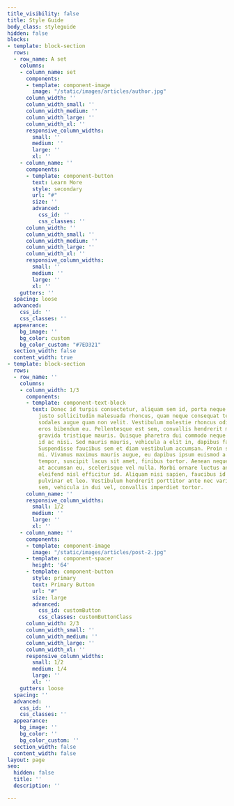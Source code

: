 ```yaml
---
title_visibility: false
title: Style Guide
body_class: styleguide
hidden: false
blocks:
- template: block-section
  rows:
  - row_name: A set
    columns:
    - column_name: set
      components:
      - template: component-image
        image: "/static/images/articles/author.jpg"
      column_width: ''
      column_width_small: ''
      column_width_medium: ''
      column_width_large: ''
      column_width_xl: ''
      responsive_column_widths:
        small: ''
        medium: ''
        large: ''
        xl: ''
    - column_name: ''
      components:
      - template: component-button
        text: Learn More
        style: secondary
        url: "#"
        size: ''
        advanced:
          css_id: ''
          css_classes: ''
      column_width: ''
      column_width_small: ''
      column_width_medium: ''
      column_width_large: ''
      column_width_xl: ''
      responsive_column_widths:
        small: ''
        medium: ''
        large: ''
        xl: ''
    gutters: ''
  spacing: loose
  advanced:
    css_id: ''
    css_classes: ''
  appearance:
    bg_image: ''
    bg_color: custom
    bg_color_custom: "#7ED321"
  section_width: false
  content_width: true
- template: block-section
  rows:
  - row_name: ''
    columns:
    - column_width: 1/3
      components:
      - template: component-text-block
        text: Donec id turpis consectetur, aliquam sem id, porta neque. Mauris finibus,
          justo sollicitudin malesuada rhoncus, quam neque consequat tellus, tincidunt
          sodales augue quam non velit. Vestibulum molestie rhoncus odio, eget interdum
          eros bibendum eu. Pellentesque est sem, convallis hendrerit massa faucibus,
          gravida tristique mauris. Quisque pharetra dui commodo neque consequat dapibus
          id ac nisi. Sed mauris mauris, vehicula a elit in, dapibus faucibus nunc.
          Suspendisse faucibus sem et diam vestibulum accumsan. Proin sit amet dignissim
          mi. Vivamus maximus mauris augue, eu dapibus ipsum euismod a. Nulla in enim
          tempor, suscipit lacus sit amet, finibus tortor. Aenean neque risus, dignissim
          at accumsan eu, scelerisque vel nulla. Morbi ornare luctus ante, semper
          eleifend nisl efficitur id. Aliquam nisi sapien, faucibus id porttitor vitae,
          pulvinar et leo. Vestibulum hendrerit porttitor ante nec varius. Nam neque
          sem, vehicula in dui vel, convallis imperdiet tortor.
      column_name: ''
      responsive_column_widths:
        small: 1/2
        medium: ''
        large: ''
        xl: ''
    - column_name: ''
      components:
      - template: component-image
        image: "/static/images/articles/post-2.jpg"
      - template: component-spacer
        height: '64'
      - template: component-button
        style: primary
        text: Primary Button
        url: "#"
        size: large
        advanced:
          css_id: customButton
          css_classes: customButtonClass
      column_width: 2/3
      column_width_small: ''
      column_width_medium: ''
      column_width_large: ''
      column_width_xl: ''
      responsive_column_widths:
        small: 1/2
        medium: 1/4
        large: ''
        xl: ''
    gutters: loose
  spacing: ''
  advanced:
    css_id: ''
    css_classes: ''
  appearance:
    bg_image: ''
    bg_color: ''
    bg_color_custom: ''
  section_width: false
  content_width: false
layout: page
seo:
  hidden: false
  title: ''
  description: ''

---
```

